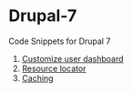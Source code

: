 # Drupal-7

Code Snippets for Drupal 7

1. <a href="https://github.com/pareshaU/Drupal-7/tree/master/fix_cache_expire">Customize user dashboard</a>
2. <a href="https://github.com/pareshaU/Drupal-7/tree/master/user_dashboard">Resource locator</a>
3. <a href="https://github.com/pareshaU/Drupal-7/tree/master/yelp">Caching</a>

